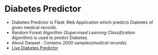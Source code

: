 # Diabetes Predictor
* Diabetes Predictor is Flask Web Applicaiton which predicts Diabetes of given medical records.
* Random Forest Algorithm (_Supervised Learning Classification Algorithm_) is used to predict Diabetes.
* About Dataset : Contains 2000 samples(_medical records_).
* [Live Diabetes Predictor](https://our-diabetes-predictor.herokuapp.com)
